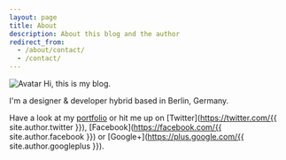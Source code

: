 ```yaml
---
layout: page
title: About
description: About this blog and the author
redirect_from:
  - /about/contact/
  - /contact/
---
```


![Avatar](/assets/img/avatar.jpeg)
Hi, this is my blog.

I'm a designer &amp; developer hybrid based in Berlin, Germany.

Have a look at my [portfolio](http://matthiaskretschmann.com) or hit me up on [Twitter](https://twitter.com/{{ site.author.twitter }}), [Facebook](https://facebook.com/{{ site.author.facebook }}) or [Google+](https://plus.google.com/{{ site.author.googleplus }}).
